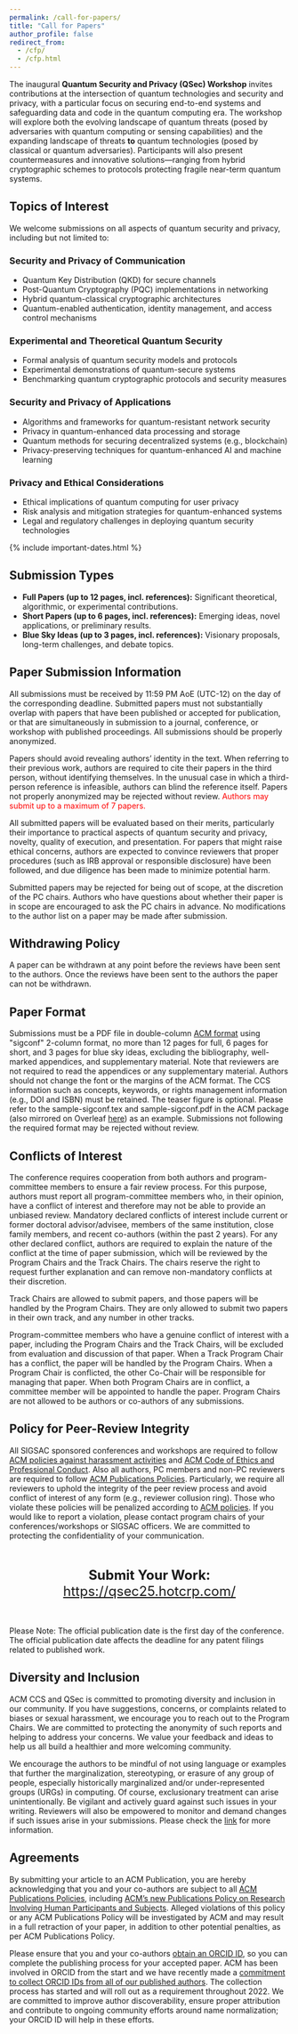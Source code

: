 ```yaml
---
permalink: /call-for-papers/
title: "Call for Papers"
author_profile: false
redirect_from: 
  - /cfp/
  - /cfp.html
---
```


The inaugural **Quantum Security and Privacy (QSec) Workshop** invites contributions at the intersection of quantum technologies and security and privacy, with a particular focus on securing end-to-end systems and safeguarding data and code in the quantum computing era. The workshop will explore both the evolving landscape of quantum threats (posed by adversaries with quantum computing or sensing capabilities) and the expanding landscape of threats **to** quantum technologies (posed by classical or quantum adversaries). Participants will also present countermeasures and innovative solutions—ranging from hybrid cryptographic schemes to protocols protecting fragile near-term quantum systems.

## Topics of Interest

We welcome submissions on all aspects of quantum security and privacy, including but not limited to:

### Security and Privacy of Communication
- Quantum Key Distribution (QKD) for secure channels  
- Post-Quantum Cryptography (PQC) implementations in networking  
- Hybrid quantum-classical cryptographic architectures  
- Quantum-enabled authentication, identity management, and access control mechanisms  

### Experimental and Theoretical Quantum Security
- Formal analysis of quantum security models and protocols  
- Experimental demonstrations of quantum-secure systems  
- Benchmarking quantum cryptographic protocols and security measures  

### Security and Privacy of Applications
- Algorithms and frameworks for quantum-resistant network security  
- Privacy in quantum-enhanced data processing and storage  
- Quantum methods for securing decentralized systems (e.g., blockchain)  
- Privacy-preserving techniques for quantum-enhanced AI and machine learning  

### Privacy and Ethical Considerations
- Ethical implications of quantum computing for user privacy  
- Risk analysis and mitigation strategies for quantum-enhanced systems  
- Legal and regulatory challenges in deploying quantum security technologies

{% include important-dates.html %}

## Submission Types

- **Full Papers (up to 12 pages, incl. references):** Significant theoretical, algorithmic, or experimental contributions.  
- **Short Papers (up to 6 pages, incl. references):** Emerging ideas, novel applications, or preliminary results.  
- **Blue Sky Ideas (up to 3 pages, incl. references):** Visionary proposals, long-term challenges, and debate topics. 

## Paper Submission Information

All submissions must be received by 11:59 PM AoE (UTC-12) on the day of the corresponding deadline. Submitted papers must not substantially overlap with papers that have been published or accepted for publication, or that are simultaneously in submission to a journal, conference, or workshop with published proceedings. All submissions should be properly anonymized.

Papers should avoid revealing authors’ identity in the text. When referring to their previous work, authors are required to cite their papers in the third person, without identifying themselves. In the unusual case in which a third-person reference is infeasible, authors can blind the reference itself. Papers not properly anonymized may be rejected without review. <span style="color: red;">Authors may submit up to a maximum of 7 papers.</span>

All submitted papers will be evaluated based on their merits, particularly their importance to practical aspects of quantum security and privacy, novelty, quality of execution, and presentation. For papers that might raise ethical concerns, authors are expected to convince reviewers that proper procedures (such as IRB approval or responsible disclosure) have been followed, and due diligence has been made to minimize potential harm.

Submitted papers may be rejected for being out of scope, at the discretion of the PC chairs. Authors who have questions about whether their paper is in scope are encouraged to ask the PC chairs in advance. No modifications to the author list on a paper may be made after submission.

## Withdrawing Policy

A paper can be withdrawn at any point before the reviews have been sent to the authors. Once the reviews have been sent to the authors the paper can not be withdrawn.


## Paper Format

Submissions must be a PDF file in double-column [ACM format](https://www.acm.org/publications/proceedings-template) using "sigconf" 2-column format, no more than 12 pages for full, 6 pages for short, and 3 pages for blue sky ideas, excluding the bibliography, well-marked appendices, and supplementary material. Note that reviewers are not required to read the appendices or any supplementary material. Authors should not change the font or the margins of the ACM format. The CCS information such as concepts, keywords, or rights management information (e.g., DOI and ISBN) must be retained. The teaser figure is optional. Please refer to the sample-sigconf.tex and sample-sigconf.pdf in the ACM package (also mirrored on Overleaf [here](https://www.overleaf.com/latex/templates/association-for-computing-machinery-acm-sig-proceedings-template/bmvfhcdnxfty)) as an example. Submissions not following the required format may be rejected without review.

## Conflicts of Interest

The conference requires cooperation from both authors and program-committee members to ensure a fair review process. For this purpose, authors must report all program-committee members who, in their opinion, have a conflict of interest and therefore may not be able to provide an unbiased review. Mandatory declared conflicts of interest include current or former doctoral advisor/advisee, members of the same institution, close family members, and recent co-authors (within the past 2 years). For any other declared conflict, authors are required to explain the nature of the conflict at the time of paper submission, which will be reviewed by the Program Chairs and the Track Chairs. The chairs reserve the right to request further explanation and can remove non-mandatory conflicts at their discretion.

Track Chairs are allowed to submit papers, and those papers will be handled by the Program Chairs. They are only allowed to submit two papers in their own track, and any number in other tracks.

Program-committee members who have a genuine conflict of interest with a paper, including the Program Chairs and the Track Chairs, will be excluded from evaluation and discussion of that paper. When a Track Program Chair has a conflict, the paper will be handled by the Program Chairs. When a Program Chair is conflicted, the other Co-Chair will be responsible for managing that paper. When both Program Chairs are in conflict, a committee member will be appointed to handle the paper. Program Chairs are not allowed to be authors or co-authors of any submissions.

## Policy for Peer-Review Integrity

All SIGSAC sponsored conferences and workshops are required to follow [ACM policies against harassment activities](https://www.acm.org/about-acm/policy-against-harassment) and [ACM Code of Ethics and Professional Conduct](https://www.acm.org/code-of-ethics). Also all authors, PC members and non-PC reviewers are required to follow [ACM Publications Policies](https://www.acm.org/publications/policies/toc). Particularly, we require all reviewers to uphold the integrity of the peer review process and avoid conflict of interest of any form (e.g., reviewer collusion ring). Those who violate these policies will be penalized according to [ACM policies](https://www.acm.org/publications/policies/penalties-for-publication-violations). If you would like to report a violation, please contact program chairs of your conferences/workshops or SIGSAC officers. We are committed to protecting the confidentiality of your communication.


<div style="text-align: center; margin: 2em 0; font-size: 1.5rem">
  <b>Submit Your Work:</b>
  <a href="https://qsec25.hotcrp.com/" target="_blank">https://qsec25.hotcrp.com/</a>
</div>

Please Note: The official publication date is the first day of the conference. The official publication date affects the deadline for any patent filings related to published work.

## Diversity and Inclusion

ACM CCS and QSec is committed to promoting diversity and inclusion in our community. If you have suggestions, concerns, or complaints related to biases or sexual harassment, we encourage you to reach out to the Program Chairs. We are committed to protecting the anonymity of such reports and helping to address your concerns. We value your feedback and ideas to help us all build a healthier and more welcoming community.

We encourage the authors to be mindful of not using language or examples that further the marginalization, stereotyping, or erasure of any group of people, especially historically marginalized and/or under-represented groups (URGs) in computing. Of course, exclusionary treatment can arise unintentionally. Be vigilant and actively guard against such issues in your writing. Reviewers will also be empowered to monitor and demand changes if such issues arise in your submissions. Please check the [link](https://www.sigsac.org/ccs/CCS2025/diversity-and-inclusion/) for more information.

## Agreements

By submitting your article to an ACM Publication, you are hereby acknowledging that you and your co-authors are subject to all [ACM Publications Policies](https://www.acm.org/publications/policies), including [ACM’s new Publications Policy on Research Involving Human Participants and Subjects](https://www.acm.org/publications/policies/research-involving-human-participants-and-subjects). Alleged violations of this policy or any ACM Publications Policy will be investigated by ACM and may result in a full retraction of your paper, in addition to other potential penalties, as per ACM Publications Policy.

Please ensure that you and your co-authors [obtain an ORCID ID](https://orcid.org/register), so you can complete the publishing process for your accepted paper. ACM has been involved in ORCID from the start and we have recently made a [commitment to collect ORCID IDs from all of our published authors](https://authors.acm.org/author-resources/orcid-faqs). The collection process has started and will roll out as a requirement throughout 2022. We are committed to improve author discoverability, ensure proper attribution and contribute to ongoing community efforts around name normalization; your ORCID ID will help in these efforts.


